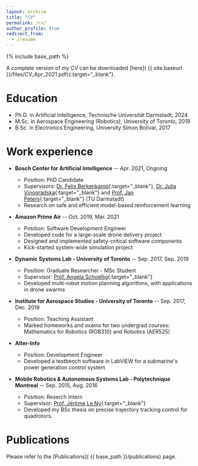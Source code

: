 ```yaml
---
layout: archive
title: "CV"
permalink: /cv/
author_profile: true
redirect_from:
  - /resume
---
```


{% include base_path %}

A complete version of my CV can be downloaded [here]( {{ site.baseurl }}/files/CV_Apr_2021.pdf){:target="_blank"}.

Education
======
* Ph.D. in Artificial Intelligence, Technische Universität Darmstadt, 2024
* M.Sc. in Aerospace Engineering (Robotics), University of Toronto, 2019
* B.Sc. in Electronics Engineering, University Simon Bolivar, 2017

Work experience
======
* **Bosch Center for Artificial Intelligence** -- Apr. 2021, Ongoing
  * Position: PhD Candidate
  * Supervisors: [Dr. Felix Berkenkamp](https://berkenkamp.me/){:target="_blank"}, [Dr. Julia Vinogradska](https://scholar.google.de/citations?user=leAQsAgAAAAJ&hl=de){:target="_blank"} and [Prof. Jan Peters](https://www.ias.informatik.tu-darmstadt.de/Team/JanPeters){:target="_blank"} (TU Darmstadt)
  * Research on safe and efficient model-based reinforcement learning

* **Amazon Prime Air** -- Oct. 2019, Mar. 2021
  * Position: Software Development Engineer
  * Developed code for a large-scale drone delivery project
  * Designed and implemented safety-critical software components
  * Kick-started system-wide simulation project

* **Dynamic Systems Lab - University of Toronto** -- Sep. 2017, Sep. 2019
  * Position: Graduate Researcher - MSc Student
  * Supervisor: [Prof. Angela Schoellig](https://www.dynsyslab.org/prof-angela-schoellig/){:target="_blank"}
  * Developed multi-robot motion planning algorithms, with applications in drone swarms

* **Institute for Aerospace Studies - University of Toronto** -- Sep. 2017, Dec. 2018
  * Position: Teaching Assistant
  * Marked homeworks and exams for two undergrad courses: Mathematics for Robotics (ROB310) and Robotics (AER525)

* **Alter-Info**
  * Position: Development Engineer
  * Developed a testbench software in LabVIEW for a submarine's power generation control system

* **Mobile Robotics & Autonomous Systems Lab - Polytechnique Montreal** -- Sep. 2015, Aug. 2016
  * Position: Reserch Intern
  * Supervisor: [Prof. Jérôme Le Ny](https://www.professeurs.polymtl.ca/jerome.le-ny/){:target="_blank"}
  * Developed my BSc thesis on precise trajectory tracking control for quadrotors.
  
<!-- Skills
======
* Skill 1
* Skill 2
  * Sub-skill 2.1
  * Sub-skill 2.2
  * Sub-skill 2.3
* Skill 3 -->

Publications
======
Please refer to the [Publications]( {{ base_path }}/publications) page.